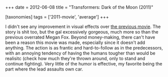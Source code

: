 +++
date = 2012-06-08
title = "Transformers: Dark of the Moon (2011)"

[taxonomies]
tags = ['2011-movie', 'average']
+++

I didn\'t see any improvement in visual effects over [the previous
movie]. The story is shit too, but the gal excessively gorgeous, much
more so than the previous overrated Megan Fox. Beyond money-making,
there can\'t have been a reason this movie was made, especially since it
doesn\'t add anything. The action is as frantic and hard-to-follow as in
the predecessors, with an annoying tendency of having the humans tougher
than would be realisitc (check how much they\'re thrown around, only to
stand and continue fighting). Very little of the humor is effective, my
favorite being the part where the lead assaults own car.

  [the previous movie]: http://movies.tshepang.net/transformers-revenge-of-the-fallen-2009
